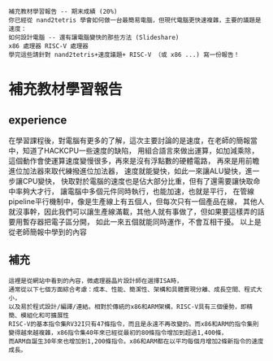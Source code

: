 ```
補充教材學習報告 -- 期末成績 (20%)
你已經從 nand2tetris 學會如何做一台最簡易電腦，但現代電腦更快速複雜，主要的議題是速度：
如何設計電腦 -- 還有讓電腦變快的那些方法 (Slideshare)
x86 處理器 RISC-V 處理器 
學完這些請針對 nand2tetris+速度議題+ RISC-V （或 x86 ...) 寫一份報告！
```
# 補充教材學習報告

## experience

在學習課程後，對電腦有更多的了解，這次主要討論的是速度，在老師的簡報當中，知道了HACKCPU一些速度的缺陷，
用組合語言來做出運算，如加減乘除，這個動作會使運算速度變慢很多，再來是沒有浮點數的硬體電路，
再來是用前瞻進位加法器來取代練撥進位加法器，
速度就能變快，如此一來讓ALU變快，進一步讓CPU變快，
快取對於電腦的速度也是佔大部分比重，但有了還需要讓快取命中率夠大才行，
讓電腦中多個元件同時執行，也能加速，也就是平行，
在管線pipeline平行機制中，像是生產線上有五個人，但每次只有一個產品在線，
其他人就沒事幹，因此我們可以讓生產線滿載，其他人就有事做了，但如果要這樣弄的話要用暫存器把電子區分開，
如此一來五個就能同時運作，不會互相干擾。
以上是從老師簡報中學到的內容


## 補充
```
這裡是從網站中看到的內容，微處理器晶片設計師在選擇ISA時，
通常從以下七個方面綜合考慮：成本、性能、簡潔性、架構和具體實現分離、成長空間、程式大小，
以及易於程式設計/編譯/連結。相對於傳統的x86和ARM架構，RISC-V具有三個優勢，即精簡、模組化和可擴展性
RISC-V的基本指令集RV32I只有47條指令，而且是永遠不再改變的。而x86和ARM的指令集則變得越來越複雜，x86指令集40年來已經從最初的80條指令增加到超過1,400條，
而ARM自誕生30年來也增加到1,200條指令。x86和ARM都在以平均每個月增加2條新指令的速度成長。
```